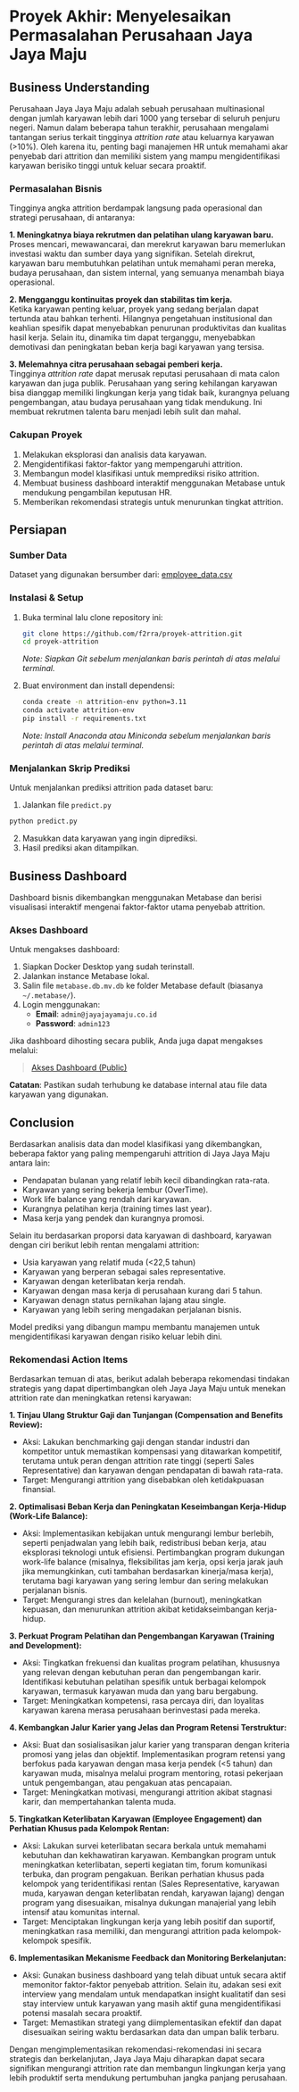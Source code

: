 # Proyek Akhir: Menyelesaikan Permasalahan Perusahaan Jaya Jaya Maju

## Business Understanding

Perusahaan Jaya Jaya Maju adalah sebuah perusahaan multinasional dengan jumlah karyawan lebih dari 1000 yang tersebar di seluruh penjuru negeri. Namun dalam beberapa tahun terakhir, perusahaan mengalami tantangan serius terkait tingginya _attrition rate_ atau keluarnya karyawan (>10%). Oleh karena itu, penting bagi manajemen HR untuk memahami akar penyebab dari attrition dan memiliki sistem yang mampu mengidentifikasi karyawan berisiko tinggi untuk keluar secara proaktif.

### Permasalahan Bisnis

Tingginya angka attrition berdampak langsung pada operasional dan strategi perusahaan, di antaranya:

**1. Meningkatnya biaya rekrutmen dan pelatihan ulang karyawan baru.**  
Proses mencari, mewawancarai, dan merekrut karyawan baru memerlukan investasi waktu dan sumber daya yang signifikan. Setelah direkrut, karyawan baru membutuhkan pelatihan untuk memahami peran mereka, budaya perusahaan, dan sistem internal, yang semuanya menambah biaya operasional.

**2. Mengganggu kontinuitas proyek dan stabilitas tim kerja.**  
Ketika karyawan penting keluar, proyek yang sedang berjalan dapat tertunda atau bahkan terhenti. Hilangnya pengetahuan institusional dan keahlian spesifik dapat menyebabkan penurunan produktivitas dan kualitas hasil kerja. Selain itu, dinamika tim dapat terganggu, menyebabkan demotivasi dan peningkatan beban kerja bagi karyawan yang tersisa.

**3. Melemahnya citra perusahaan sebagai pemberi kerja.**  
Tingginya _attrition rate_ dapat merusak reputasi perusahaan di mata calon karyawan dan juga publik. Perusahaan yang sering kehilangan karyawan bisa dianggap memiliki lingkungan kerja yang tidak baik, kurangnya peluang pengembangan, atau budaya perusahaan yang tidak mendukung. Ini membuat rekrutmen talenta baru menjadi lebih sulit dan mahal.

### Cakupan Proyek

1. Melakukan eksplorasi dan analisis data karyawan.
2. Mengidentifikasi faktor-faktor yang mempengaruhi attrition.
3. Membangun model klasifikasi untuk memprediksi risiko attrition.
4. Membuat business dashboard interaktif menggunakan Metabase untuk mendukung pengambilan keputusan HR.
5. Memberikan rekomendasi strategis untuk menurunkan tingkat attrition.

## Persiapan

### Sumber Data

Dataset yang digunakan bersumber dari: [employee_data.csv](https://github.com/dicodingacademy/dicoding_dataset/blob/main/employee/employee_data.csv)

### Instalasi & Setup

1. Buka terminal lalu clone repository ini:

   ```bash
   git clone https://github.com/f2rra/proyek-attrition.git
   cd proyek-attrition
   ```

   _Note: Siapkan Git sebelum menjalankan baris perintah di atas melalui terminal._

2. Buat environment dan install dependensi:

   ```bash
   conda create -n attrition-env python=3.11
   conda activate attrition-env
   pip install -r requirements.txt
   ```

   _Note: Install Anaconda atau Miniconda sebelum menjalankan baris perintah di atas melalui terminal._

### Menjalankan Skrip Prediksi

Untuk menjalankan prediksi attrition pada dataset baru:

1. Jalankan file `predict.py`

```bash
python predict.py
```

2. Masukkan data karyawan yang ingin diprediksi.
3. Hasil prediksi akan ditampilkan.

## Business Dashboard

Dashboard bisnis dikembangkan menggunakan Metabase dan berisi visualisasi interaktif mengenai faktor-faktor utama penyebab attrition.

### Akses Dashboard

Untuk mengakses dashboard:

1. Siapkan Docker Desktop yang sudah terinstall.
1. Jalankan instance Metabase lokal.
1. Salin file `metabase.db.mv.db` ke folder Metabase default (biasanya `~/.metabase/`).
1. Login menggunakan:
   - **Email**: `admin@jayajayamaju.co.id`
   - **Password**: `admin123`

Jika dashboard dihosting secara publik, Anda juga dapat mengakses melalui:

> [Akses Dashboard (Public)](http://localhost:3000/public/dashboard/397c6fa4-40eb-496b-bb0b-6165cd6f749d)

**Catatan**: Pastikan sudah terhubung ke database internal atau file data karyawan yang digunakan.

## Conclusion

Berdasarkan analisis data dan model klasifikasi yang dikembangkan, beberapa faktor yang paling mempengaruhi attrition di Jaya Jaya Maju antara lain:

- Pendapatan bulanan yang relatif lebih kecil dibandingkan rata-rata.
- Karyawan yang sering bekerja lembur (OverTime).
- Work life balance yang rendah dari karyawan.
- Kurangnya pelatihan kerja (training times last year).
- Masa kerja yang pendek dan kurangnya promosi.

Selain itu berdasarkan proporsi data karyawan di dashboard, karyawan dengan ciri berikut lebih rentan mengalami attrition:

- Usia karyawan yang relatif muda (<22,5 tahun)
- Karyawan yang berperan sebagai sales representative.
- Karyawan dengan keterlibatan kerja rendah.
- Karyawan dengan masa kerja di perusahaan kurang dari 5 tahun.
- Karyawan denagn status pernikahan lajang atau single.
- Karyawan yang lebih sering mengadakan perjalanan bisnis.

Model prediksi yang dibangun mampu membantu manajemen untuk mengidentifikasi karyawan dengan risiko keluar lebih dini.

### Rekomendasi Action Items

Berdasarkan temuan di atas, berikut adalah beberapa rekomendasi tindakan strategis yang dapat dipertimbangkan oleh Jaya Jaya Maju untuk menekan attrition rate dan meningkatkan retensi karyawan:

**1. Tinjau Ulang Struktur Gaji dan Tunjangan (Compensation and Benefits Review):**

- Aksi: Lakukan benchmarking gaji dengan standar industri dan kompetitor untuk memastikan kompensasi yang ditawarkan kompetitif, terutama untuk peran dengan attrition rate tinggi (seperti Sales Representative) dan karyawan dengan pendapatan di bawah rata-rata.
- Target: Mengurangi attrition yang disebabkan oleh ketidakpuasan finansial.

**2. Optimalisasi Beban Kerja dan Peningkatan Keseimbangan Kerja-Hidup (Work-Life Balance):**

- Aksi: Implementasikan kebijakan untuk mengurangi lembur berlebih, seperti penjadwalan yang lebih baik, redistribusi beban kerja, atau eksplorasi teknologi untuk efisiensi. Pertimbangkan program dukungan work-life balance (misalnya, fleksibilitas jam kerja, opsi kerja jarak jauh jika memungkinkan, cuti tambahan berdasarkan kinerja/masa kerja), terutama bagi karyawan yang sering lembur dan sering melakukan perjalanan bisnis.
- Target: Mengurangi stres dan kelelahan (burnout), meningkatkan kepuasan, dan menurunkan attrition akibat ketidakseimbangan kerja-hidup.

**3. Perkuat Program Pelatihan dan Pengembangan Karyawan (Training and Development):**

- Aksi: Tingkatkan frekuensi dan kualitas program pelatihan, khususnya yang relevan dengan kebutuhan peran dan pengembangan karir. Identifikasi kebutuhan pelatihan spesifik untuk berbagai kelompok karyawan, termasuk karyawan muda dan yang baru bergabung.
- Target: Meningkatkan kompetensi, rasa percaya diri, dan loyalitas karyawan karena merasa perusahaan berinvestasi pada mereka.

**4. Kembangkan Jalur Karier yang Jelas dan Program Retensi Terstruktur:**

- Aksi: Buat dan sosialisasikan jalur karier yang transparan dengan kriteria promosi yang jelas dan objektif. Implementasikan program retensi yang berfokus pada karyawan dengan masa kerja pendek (<5 tahun) dan karyawan muda, misalnya melalui program mentoring, rotasi pekerjaan untuk pengembangan, atau pengakuan atas pencapaian.
- Target: Meningkatkan motivasi, mengurangi attrition akibat stagnasi karir, dan mempertahankan talenta muda.

**5. Tingkatkan Keterlibatan Karyawan (Employee Engagement) dan Perhatian Khusus pada Kelompok Rentan:**

- Aksi: Lakukan survei keterlibatan secara berkala untuk memahami kebutuhan dan kekhawatiran karyawan. Kembangkan program untuk meningkatkan keterlibatan, seperti kegiatan tim, forum komunikasi terbuka, dan program pengakuan. Berikan perhatian khusus pada kelompok yang teridentifikasi rentan (Sales Representative, karyawan muda, karyawan dengan keterlibatan rendah, karyawan lajang) dengan program yang disesuaikan, misalnya dukungan manajerial yang lebih intensif atau komunitas internal.
- Target: Menciptakan lingkungan kerja yang lebih positif dan suportif, meningkatkan rasa memiliki, dan mengurangi attrition pada kelompok-kelompok spesifik.

**6. Implementasikan Mekanisme Feedback dan Monitoring Berkelanjutan:**

- Aksi: Gunakan business dashboard yang telah dibuat untuk secara aktif memonitor faktor-faktor penyebab attrition. Selain itu, adakan sesi exit interview yang mendalam untuk mendapatkan insight kualitatif dan sesi stay interview untuk karyawan yang masih aktif guna mengidentifikasi potensi masalah secara proaktif.
- Target: Memastikan strategi yang diimplementasikan efektif dan dapat disesuaikan seiring waktu berdasarkan data dan umpan balik terbaru.

Dengan mengimplementasikan rekomendasi-rekomendasi ini secara strategis dan berkelanjutan, Jaya Jaya Maju diharapkan dapat secara signifikan mengurangi attrition rate dan membangun lingkungan kerja yang lebih produktif serta mendukung pertumbuhan jangka panjang perusahaan.
